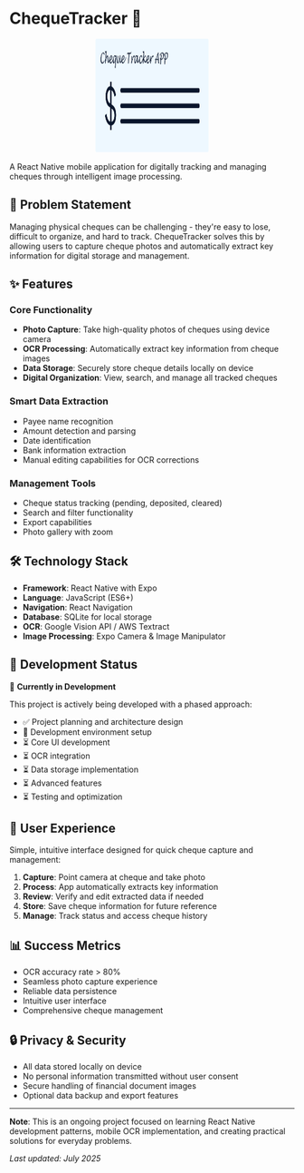 # ChequeTracker 📱

<div align="center">
  <img src="assets/app-logo.png" alt="ChequeTracker Logo" width="200" height="200">
</div>

A React Native mobile application for digitally tracking and managing cheques through intelligent image processing.

## 🎯 Problem Statement

Managing physical cheques can be challenging - they're easy to lose, difficult to organize, and hard to track. ChequeTracker solves this by allowing users to capture cheque photos and automatically extract key information for digital storage and management.

## ✨ Features

### Core Functionality

- **Photo Capture**: Take high-quality photos of cheques using device camera
- **OCR Processing**: Automatically extract key information from cheque images
- **Data Storage**: Securely store cheque details locally on device
- **Digital Organization**: View, search, and manage all tracked cheques

### Smart Data Extraction

- Payee name recognition
- Amount detection and parsing
- Date identification
- Bank information extraction
- Manual editing capabilities for OCR corrections

### Management Tools

- Cheque status tracking (pending, deposited, cleared)
- Search and filter functionality
- Export capabilities
- Photo gallery with zoom

## 🛠️ Technology Stack

- **Framework**: React Native with Expo
- **Language**: JavaScript (ES6+)
- **Navigation**: React Navigation
- **Database**: SQLite for local storage
- **OCR**: Google Vision API / AWS Textract
- **Image Processing**: Expo Camera & Image Manipulator

## 📱 Development Status

🚧 **Currently in Development**

This project is actively being developed with a phased approach:

- ✅ Project planning and architecture design
- 🔄 Development environment setup
- ⏳ Core UI development
- ⏳ OCR integration
- ⏳ Data storage implementation
- ⏳ Advanced features
- ⏳ Testing and optimization

## 🎨 User Experience

Simple, intuitive interface designed for quick cheque capture and management:

1. **Capture**: Point camera at cheque and take photo
2. **Process**: App automatically extracts key information
3. **Review**: Verify and edit extracted data if needed
4. **Store**: Save cheque information for future reference
5. **Manage**: Track status and access cheque history

## 📊 Success Metrics

- OCR accuracy rate > 80%
- Seamless photo capture experience
- Reliable data persistence
- Intuitive user interface
- Comprehensive cheque management

## 🔒 Privacy & Security

- All data stored locally on device
- No personal information transmitted without user consent
- Secure handling of financial document images
- Optional data backup and export features

---

**Note**: This is an ongoing project focused on learning React Native development patterns, mobile OCR implementation, and creating practical solutions for everyday problems.

_Last updated: July 2025_
